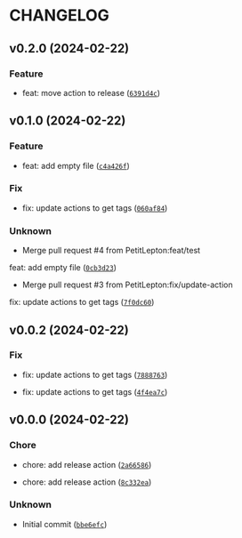 # CHANGELOG



## v0.2.0 (2024-02-22)

### Feature

* feat: move action to release ([`6391d4c`](https://github.com/PetitLepton/test-semantic-versioning/commit/6391d4ceda3baaa0004cd47f4811128f5b57c597))


## v0.1.0 (2024-02-22)

### Feature

* feat: add empty file ([`c4a426f`](https://github.com/PetitLepton/test-semantic-versioning/commit/c4a426f8c4adc8a7afa1ec201c6b2bca7da192c8))

### Fix

* fix: update actions to get tags ([`060af84`](https://github.com/PetitLepton/test-semantic-versioning/commit/060af845d1ddc82bf14696e830f5ad0b09ba257f))

### Unknown

* Merge pull request #4 from PetitLepton:feat/test

feat: add empty file ([`0cb3d23`](https://github.com/PetitLepton/test-semantic-versioning/commit/0cb3d23960b0e37ee9a89e82a7a3120fac1fd24a))

* Merge pull request #3 from PetitLepton:fix/update-action

fix: update actions to get tags ([`7f0dc60`](https://github.com/PetitLepton/test-semantic-versioning/commit/7f0dc60e8212ba47dcbf08a3106a591119202410))


## v0.0.2 (2024-02-22)

### Fix

* fix: update actions to get tags ([`7888763`](https://github.com/PetitLepton/test-semantic-versioning/commit/78887635a758ad2d07b978d90ca8e2f0b1086da0))

* fix: update actions to get tags ([`4f4ea7c`](https://github.com/PetitLepton/test-semantic-versioning/commit/4f4ea7c2a01be8a1c5b90d6938f4b67fc2a5a2a8))


## v0.0.0 (2024-02-22)

### Chore

* chore: add release action ([`2a66586`](https://github.com/PetitLepton/test-semantic-versioning/commit/2a66586e8de2bc07ba61257a9e2f3fde75a182b0))

* chore: add release action ([`8c332ea`](https://github.com/PetitLepton/test-semantic-versioning/commit/8c332ea0564ee9f80db1e4e820a5acf1109585e3))

### Unknown

* Initial commit ([`bbe6efc`](https://github.com/PetitLepton/test-semantic-versioning/commit/bbe6efca548b15f6d56e96568332236e053f377a))
